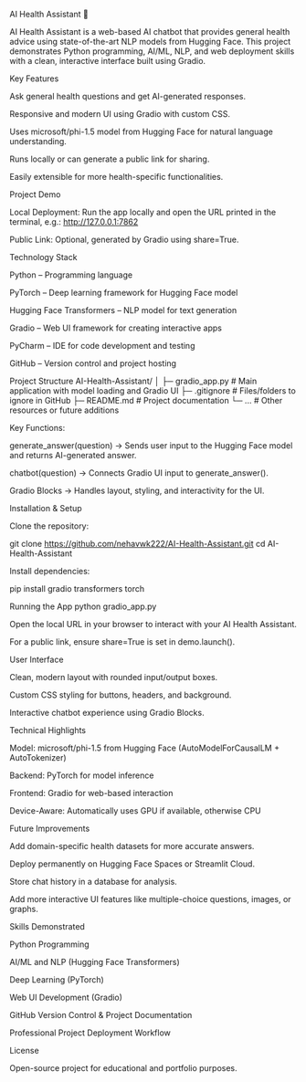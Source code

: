 AI Health Assistant 🏥

AI Health Assistant is a web-based AI chatbot that provides general health advice using state-of-the-art NLP models from Hugging Face. This project demonstrates Python programming, AI/ML, NLP, and web deployment skills with a clean, interactive interface built using Gradio.

Key Features

Ask general health questions and get AI-generated responses.

Responsive and modern UI using Gradio with custom CSS.

Uses microsoft/phi-1.5 model from Hugging Face for natural language understanding.

Runs locally or can generate a public link for sharing.

Easily extensible for more health-specific functionalities.

Project Demo

Local Deployment:
Run the app locally and open the URL printed in the terminal, e.g.:
http://127.0.0.1:7862

Public Link: Optional, generated by Gradio using share=True.

Technology Stack

Python – Programming language

PyTorch – Deep learning framework for Hugging Face model

Hugging Face Transformers – NLP model for text generation

Gradio – Web UI framework for creating interactive apps

PyCharm – IDE for code development and testing

GitHub – Version control and project hosting

Project Structure
AI-Health-Assistant/
│
├─ gradio_app.py        # Main application with model loading and Gradio UI
├─ .gitignore           # Files/folders to ignore in GitHub
├─ README.md            # Project documentation
└─ ...                  # Other resources or future additions


Key Functions:

generate_answer(question) → Sends user input to the Hugging Face model and returns AI-generated answer.

chatbot(question) → Connects Gradio UI input to generate_answer().

Gradio Blocks → Handles layout, styling, and interactivity for the UI.

Installation & Setup

Clone the repository:

git clone https://github.com/nehavwk222/AI-Health-Assistant.git
cd AI-Health-Assistant


Install dependencies:

pip install gradio transformers torch

Running the App
python gradio_app.py


Open the local URL in your browser to interact with your AI Health Assistant.

For a public link, ensure share=True is set in demo.launch().

User Interface

Clean, modern layout with rounded input/output boxes.

Custom CSS styling for buttons, headers, and background.

Interactive chatbot experience using Gradio Blocks.

Technical Highlights

Model: microsoft/phi-1.5 from Hugging Face (AutoModelForCausalLM + AutoTokenizer)

Backend: PyTorch for model inference

Frontend: Gradio for web-based interaction

Device-Aware: Automatically uses GPU if available, otherwise CPU

Future Improvements

Add domain-specific health datasets for more accurate answers.

Deploy permanently on Hugging Face Spaces or Streamlit Cloud.

Store chat history in a database for analysis.

Add more interactive UI features like multiple-choice questions, images, or graphs.

Skills Demonstrated

Python Programming

AI/ML and NLP (Hugging Face Transformers)

Deep Learning (PyTorch)

Web UI Development (Gradio)

GitHub Version Control & Project Documentation

Professional Project Deployment Workflow

License

Open-source project for educational and portfolio purposes.
